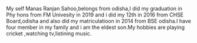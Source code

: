 My self Manas Ranjan Sahoo,belongs from odisha,I did my graduation  in Phy hons from FM Univesity in 2019 and i did my 12th in 2016 from CHSE Board,odisha and also did my matriculatioon in 2014 from BSE odisha.I have four member in my family and i am the eldest son.My hobbies are playing cricket ,watching tv,listining music.